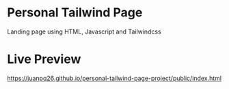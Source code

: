 # Personal Tailwind Page
Landing page using HTML, Javascript and Tailwindcss

# Live Preview
https://juanpq26.github.io/personal-tailwind-page-project/public/index.html
